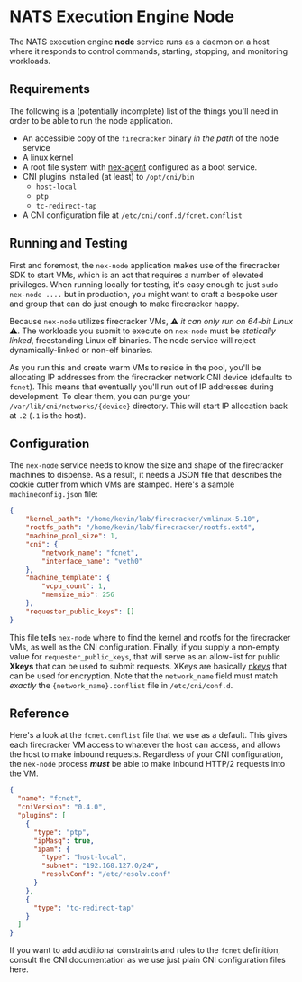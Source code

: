 # NATS Execution Engine Node
The NATS execution engine **node** service runs as a daemon on a host where it responds to control commands, starting, stopping, and monitoring workloads. 

## Requirements
The following is a (potentially incomplete) list of the things you'll need in order to be able to run the node application.

* An accessible copy of the `firecracker` binary _in the path_ of the node service
* A linux kernel
* A root file system with [nex-agent](../nex-agent/) configured as a boot service.
* CNI plugins installed (at least) to `/opt/cni/bin`
    * `host-local`
    * `ptp`
    * `tc-redirect-tap`
* A CNI configuration file at `/etc/cni/conf.d/fcnet.conflist`

## Running and Testing
First and foremost, the `nex-node` application makes use of the firecracker SDK to start VMs, which is an act that requires a number of elevated privileges. When running locally for testing, it's easy enough to just `sudo nex-node ....` but in production, you might want to craft a bespoke user and group that can do just enough to make firecracker happy.

Because `nex-node` utilizes firecracker VMs, ⚠️ _it can only run on 64-bit Linux_ ⚠️. The workloads you submit to execute on `nex-node` must be _statically linked_, freestanding Linux elf binaries. The node service will reject dynamically-linked or non-elf binaries.

As you run this and create warm VMs to reside in the pool, you'll be allocating IP addresses from the firecracker network CNI device (defaults to `fcnet`). This means that eventually you'll run out of IP addresses during development. To clear them, you can purge your `/var/lib/cni/networks/{device}` directory. This will start IP allocation back at `.2` (`.1` is the host).

## Configuration
The `nex-node` service needs to know the size and shape of the firecracker machines to dispense. As a result, it needs a JSON file that describes the cookie cutter from which VMs are stamped. Here's a sample `machineconfig.json` file:

```json
{
    "kernel_path": "/home/kevin/lab/firecracker/vmlinux-5.10",
    "rootfs_path": "/home/kevin/lab/firecracker/rootfs.ext4",
    "machine_pool_size": 1,
    "cni": {
        "network_name": "fcnet",
        "interface_name": "veth0"
    },
    "machine_template": {
        "vcpu_count": 1,
        "memsize_mib": 256
    },
    "requester_public_keys": []
}
```

This file tells `nex-node` where to find the kernel and rootfs for the firecracker VMs, as well as the CNI configuration. Finally, if you supply a non-empty value for `requester_public_keys`, that will serve as an allow-list for public **Xkeys** that can be used to submit requests. XKeys are basically [nkeys](https://docs.nats.io/running-a-nats-service/configuration/securing_nats/auth_intro/nkey_auth) that can be used for encryption. Note that the `network_name` field must match _exactly_ the `{network_name}.conflist` file in `/etc/cni/conf.d`.

## Reference
Here's a look at the `fcnet.conflist` file that we use as a default. This gives each firecracker VM access to whatever the host can access, and allows the host to make inbound requests. Regardless of your CNI configuration, the `nex-node` process _**must**_ be able to make inbound HTTP/2 requests into the VM.

```json
{
  "name": "fcnet",
  "cniVersion": "0.4.0",
  "plugins": [
    {
      "type": "ptp",
      "ipMasq": true,
      "ipam": {
        "type": "host-local",
        "subnet": "192.168.127.0/24",
        "resolvConf": "/etc/resolv.conf"
      }
    },
    {
      "type": "tc-redirect-tap"
    }
  ]
}
```
If you want to add additional constraints and rules to the `fcnet` definition, consult the CNI documentation as we use just plain CNI configuration files here.